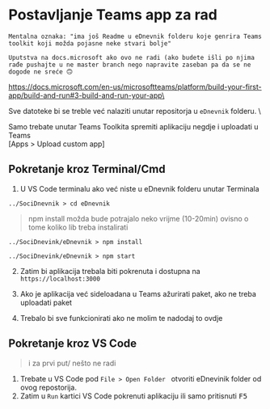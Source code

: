 # Postavljanje Teams app za rad
    Mentalna oznaka: "ima još Readme u eDnevnik folderu koje genrira Teams toolkit koji možda pojasne neke stvari bolje"
    
    Uputstva na docs.microsoft ako ovo ne radi (ako budete išli po njima rađe pushajte u ne master branch nego napravite zaseban pa da se ne dogode ne sreće 🙃

https://docs.microsoft.com/en-us/microsoftteams/platform/build-your-first-app/build-and-run#3-build-and-run-your-app\

Sve datoteke bi se treble već nalaziti unutar repositorja u `eDnevnik` folderu. \

Samo trebate unutar Teams Toolkita spremiti aplikaciju negdje i uploadati u Teams\
[Apps > Upload custom app]

## Pokretanje kroz Terminal/Cmd

1. U VS Code terminalu ako već niste u eDnevnik folderu unutar Terminala

```
../SociDnevnik > cd eDnevnik
```
> npm install možda bude potrajalo neko vrijme (10-20min) ovisno o tome koliko lib treba instalirati 
```
../SociDnevink/eDnevnik > npm install
```

```
../SociDnevink/eDnevnik > npm start
```
2. Zatim bi aplikacija trebala biti pokrenuta i dostupna na `https://localhost:3000`

3. Ako je aplikacija već sideloadana u Teams ažurirati paket, ako ne treba uploadati paket

4. Trebalo bi sve funkcionirati ako ne molim te nadodaj to ovdje

## Pokretanje kroz VS Code 
> i za prvi put/ nešto ne radi

1. Trebate u VS Code pod `File > Open Folder ` otvoriti eDnevinik folder od ovog repostorija.
2. Zatim u `Run` kartici VS Code pokrenuti aplikaciju ili samo pritisnuti <kbd>F5</kbd>